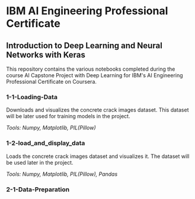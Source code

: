 # IBM AI Engineering Professional Certificate
## Introduction to Deep Learning and Neural Networks with Keras

This repository contains the various notebooks completed during the course AI Capstone Project with Deep Learning for IBM's AI Engineering Professional Certificate on Coursera.

### 1-1-Loading-Data

Downloads and visualizes the concrete crack images dataset. This dataset will be later used for training models in the project.

*Tools: Numpy, Matplotlib, PIL(Pillow)*

### 1-2-load_and_display_data

Loads the concrete crack images dataset and visualizes it. The dataset will be used later in the project.

*Tools: Numpy, Matplotlib, PIL(Pillow), Pandas*

### 2-1-Data-Preparation
